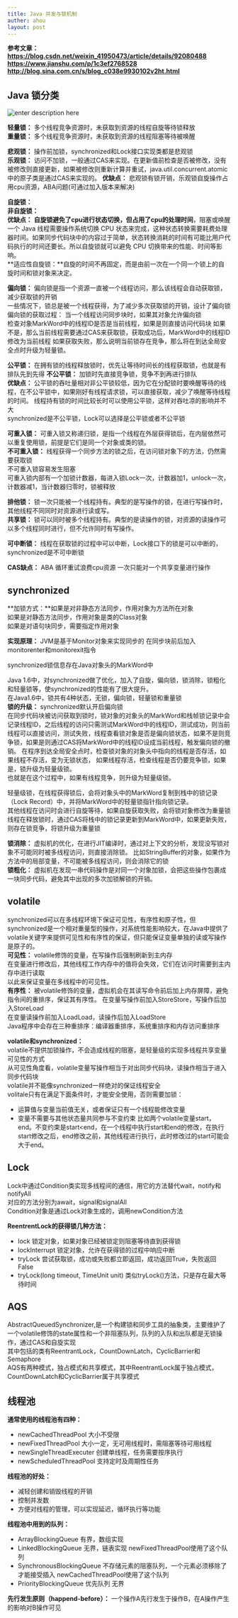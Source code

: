```yaml
---
title: Java 并发与锁机制
auther: ahou
layout: post
---
```


**参考文章：
https://blog.csdn.net/weixin_41950473/article/details/92080488
https://www.jianshu.com/p/1c3ef2768528
http://blog.sina.com.cn/s/blog_c038e9930102v2ht.html**

## Java 锁分类
![enter description here](./images/1582510225239.png)

**轻量锁：** 多个线程竞争资源时，未获取到资源的线程自旋等待锁释放    
**重量锁：** 多个线程竞争资源时，未获取到资源的线程阻塞等待被唤醒  

**悲观锁：** 操作前加锁，synchronized和Lock接口实现类都是悲观锁  
**乐观锁：** 访问不加锁，一般通过CAS来实现。在更新值前检查是否被修改，没有被修改则直接更新，如果被修改则重新计算并重试，java.util.concurrent.atomic中的原子类是通过CAS来实现的。
**优缺点：**
悲观锁有锁开销，乐观锁自旋操作占用cpu资源，ABA问题(可通过加入版本来解决)

**自旋锁：**  
**非自旋锁：**  
**优缺点：**
**自旋锁避免了cpu进行状态切换，但占用了cpu的处理时间**，阻塞或唤醒一个 Java 线程需要操作系统切换 CPU 状态来完成，这种状态转换需要耗费处理器时间。如果同步代码块中的内容过于简单，状态转换消耗的时间有可能比用户代码执行的时间还要长。所以自旋锁就可以避免 CPU 切换带来的性能、时间等影响。  
**适应性自旋锁：**自旋的时间不再固定，而是由前一次在一个同一个锁上的自旋时间和锁对象来决定。

**偏向锁：** 偏向锁是指一个资源一直被一个线程访问，那么该线程会自动获取锁，减少获取锁的开销  
一些情况下，锁总是被一个线程获得，为了减少多次获取锁的开销，设计了偏向锁  
偏向锁的获取过程：
当一个线程访问同步块时，如果其对象允许偏向锁  
检查对象MarkWord中的线程ID是否是当前线程，如果是则直接访问代码块
如果不是，那么当前线程需要通过CAS来获取锁，获取成功后，MarkWord中的线程ID修改为当前线程
如果获取失败，那么说明当前锁存在竞争，那么将在到达全局安全点时升级为轻量锁。

**公平锁：** 在拥有锁的线程释放锁时，优先让等待时间长的线程获取锁，也就是有排队先到先得
**不公平锁：** 加锁时先直接竞争锁，竞争不到再进行排队  
**优缺点：** 
公平锁的吞吐量相对非公平锁较低，因为它在分配锁时要唤醒等待的线程，在不公平锁中，如果刚好有线程请求锁，可以直接获取，减少了唤醒等待线程的时间。
线程持有锁的时间比较长时可以使用公平锁，这样对吞吐凉的影响并不大  
synchronized是不公平锁，Lock可以选择是公平锁或者不公平锁

**可重入锁：** 可重入锁又称递归锁，是指一个线程在外层获得锁后，在内层依然可以重复使用锁，前提是它们是同一个对象或类的锁。  
**不可重入锁：** 线程获得一个同步方法的锁之后，在访问锁对象下的方法，仍然需要获取锁  
不可重入锁容易发生阻塞  
可重入锁内部有一个加锁计数器，每进入锁Lock一次，计数器加1，unlock一次，计数器减1，当计数器归零时，锁被释放

**排他锁：** 锁一次只能被一个线程持有。典型的是写操作的锁，在进行写操作时，其他线程不同同时对资源进行读或写。  
**共享锁：** 锁可以同时被多个线程持有。典型的是读操作的锁，对资源的读操作可以多个线程同时进行，但不允许同时有写操作。 

**可中断锁：** 线程在获取锁的过程中可以中断，Lock接口下的锁是可以中断的，synchronized是不可中断锁

**CAS缺点：** ABA 循环重试浪费cpu资源 一次只能对一个共享变量进行操作

## synchronized
**加锁方式：**如果是对非静态方法同步，作用对象为方法所在对象  
如果是对静态方法同步，作用对象是类的Class对象  
如果是对语句块同步，需要指定作用对象  

**实现原理：** JVM是基于Monitor对象来实现同步的
在同步块前后加入monitorenter和monitorexit指令

synchronized锁信息存在Java对象头的MarkWord中

Java 1.6中，对synchronized做了优化，加入了自旋，偏向锁，锁消除，锁粗化和轻量锁等，使synchronized的性能有了很大提升。  
在Java1.6中，锁共有4种状态，无锁，偏向锁，轻量锁和重量锁  
**锁的升级：**
synchronized默认开启偏向锁  
在同步代码块被访问获取到锁时，锁对象的对象头的MarkWord和栈帧锁记录中会记录线程ID，之后线程的访问只需测试MarkWord中的线程ID，测试成功，则当前线程可以直接访问，测试失败，线程查看锁对象是否是偏向锁状态，如果不是则竞争锁，如果是则通过CAS将MarkWord中的线程ID设成当前线程，触发偏向锁的撤销。
在程序到达全局安全点时，检查锁对象的对象头中指向的线程是否存活，如果线程不存活，变为无锁状态，
如果线程存活，检查线程是否仍要竞争锁，如果是，锁升级为轻量级锁。  
也就是在这个过程中，如果有线程竞争，则升级为轻量级锁。

轻量级锁，在线程获得锁后，会将对象头中的MarkWord复制到栈中的锁记录（Lock Record）中，并将MarkWord中的轻量锁指针指向锁记录。  
其他线程在访问时会进行自旋等待，如果自旋获取失败，会将锁对象修改为重量锁  
线程在释放锁时，通过CAS将栈中的锁记录更新到MarkWord中，如果更新失败，则存在锁竞争，将锁升级为重量锁

**锁消除：** 虚拟机的优化，在进行JIT编译时，通过对上下文的分析，发现没写锁对象不可能同时被多线程访问，则直接消除锁。
比如StringBuffer的对象，如果作为方法中的局部变量，不可能被多线程访问，则会消除它的锁  
**锁粗化：** 虚拟机在发现一串代码操作是对同一个对象加锁，会把这些操作包裹成一块同步代码，避免其中出现的多次加锁解锁的开销。  

## volatile
synchronized可以在多线程环境下保证可见性，有序性和原子性，但synchronized是一个相对重量型的操作，对系统性能影响较大，在Java中提供了volatile关键字来提供可见性和有序性的保证，但只能保证变量单独的读或写操作是原子的。  
**可见性：** volatile修饰的变量，在写操作后强制刷新到主内存  
在变量进行修改后，其他线程工作内存中的值将会失效，它们在访问时需要到主内存中进行读取  
以此来保证变量在多线程中的可见性。  
**有序性：** 被volatile修饰的变量，虚拟机会在其读写命令前后加上内存屏障，避免指令间的重排序，保证其有序性。
在变量写操作前加入StoreStore，写操作后加入StoreLoad  
在变量读操作前加入LoadLoad，读操作后加入LoadStore  
Java程序中会存在三种重排序：编译器重排序，系统重排序和内存访问重排序 

**volatile和synchronized：**  
volatile不提供加锁操作，不会造成线程的阻塞，是轻量级的实现多线程共享变量可见性的方式  
从可见性角度看，volatile变量写操作相当于对出同步代码块，读操作相当于进入同步代码块  
volatile并不能像synchronized一样绝对的保证线程安全  
volitale只有在满足下面条件时，才能安全使用，否则需要加锁：  
- 运算值与变量当前值无关，或者保证只有一个线程能修改变量
- 变量不需要与其他状态量共同参与不变约束
比如两个volatile变量start，end。不变约束是start<end，在一个线程中执行start和end的修改，在执行start修改之后，end修改之前，其他线程进行执行，此时修改过的start可能会大于end。

## Lock

Lock中通过Condition类实现多线程间的通信，用它的方法替代wait，notify和notifyAll  
对应的方法分别为await，signal和signalAll  
Condition对象是通过Lock对象生成的，调用newCondition方法  

**ReentrentLock的获得锁几种方法：**
- lock 锁定对象，如果对象已经被锁定则阻塞等待直到获得锁  
- lockInterrupt 锁定对象，允许在获得锁的过程中响应中断
- tryLock 尝试获取锁，成功或失败都立即返回，成功返回True，失败返回False
- tryLock(long timeout, TimeUnit unit) 类似tryLock()方法，只是存在最大等待时间


## AQS
AbstractQueuedSynchronizer,是一个构建锁和同步工具的抽象类，主要维护了一个volatile修饰的state属性和一个非阻塞队列，队列的入队和出队都是无锁操作，通过CAS和自旋实现    
其中包括的类有ReentrantLock，CountDownLatch，CyclicBarrier和Semaphore  
AQS有两种模式，独占模式和共享模式，其中ReentrantLock属于独占模式，CountDownLatch和CyclicBarrier属于共享模式  

## 线程池
**通常使用的线程池有四种：**
- newCachedThreadPool    大小不受限
- newFixedThreadPool     大小一定，无可用线程时，需阻塞等待可用线程
- newSingleThreadExecuter  创建单线程，任务需要按序执行
- newScheduledThreadPool   支持定时及周期性任务


**线程池的好处：**
- 减轻创建和销毁线程的开销
- 控制并发数
- 方便对线程的管理，可以实现延迟，循环执行等功能

**线程池中用到的队列：**
- ArrayBlockingQueue  有界，数组实现
- LinkedBlockingQueue 无界，链表实现  newFixedThreadPool使用了这个队列
- SynchronousBlockingQueue  不存储元素的阻塞队列，一个元素必须移除了才能接受插入  newCachedThreadPool使用了这个队列
- PriorityBlockingQueue   优先队列 无界

**先行发生原则（happend-before）：** 一个操作A先行发生于操作B，在A操作产生的影响对B操作可见

